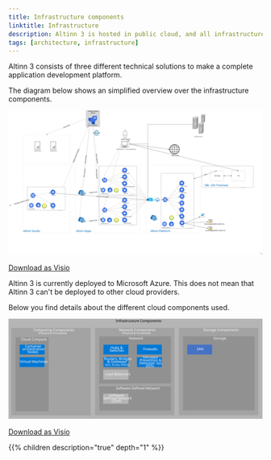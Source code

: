 ```yaml
---
title: Infrastructure components
linktitle: Infrastructure
description: Altinn 3 is hosted in public cloud, and all infrastructure components are cloud based.
tags: [architecture, infrastructure]
---
```


Altinn 3 consists of three different technical solutions to make a complete application development platform.

The diagram below shows an simplified overview over the infrastructure components.


![Infrastructure](altinn_infrastructure.svg "Infrastructure")

[Download as Visio](altinn_infrastructure.vsdx)

Altinn 3 is currently deployed to Microsoft Azure.
This does not mean that Altinn 3 can't be deployed to other cloud providers.

Below you find details about the different cloud components used.

![Infrastructure components](infrastructure_components.svg "Infrastructure components")

[Download as Visio](infrastructure_components.vsdx)

{{% children description="true" depth="1" %}}
